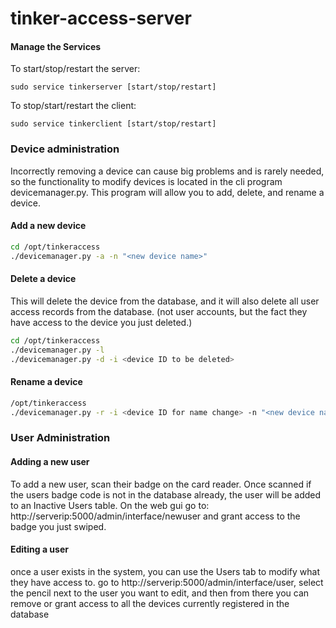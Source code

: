 # tinker-access-server

#### Manage the Services

To start/stop/restart the server:
```
sudo service tinkerserver [start/stop/restart]
```

To stop/start/restart the client:
```
sudo service tinkerclient [start/stop/restart]
```

### Device administration
Incorrectly removing a device can cause big problems and
is rarely needed, so the functionality to modify devices
is located in the cli program devicemanager.py.  This program will allow
you to add, delete, and rename a device.

#### Add a new device 
```sh
cd /opt/tinkeraccess
./devicemanager.py -a -n "<new device name>"
```
#### Delete a device
This will delete the device from the database, and it will also delete
all user access records from the database. (not user accounts, but
the fact they have access to the device you just deleted.)
```sh
cd /opt/tinkeraccess
./devicemanager.py -l
./devicemanager.py -d -i <device ID to be deleted>
```
#### Rename a device
```sh
/opt/tinkeraccess
./devicemanager.py -r -i <device ID for name change> -n "<new device name>"
```

### User Administration
#### Adding a new user
To add a new user, scan their badge on the card reader.  Once scanned
if the users badge code is not in the database already, the user
will be added to an Inactive Users table.  On the web gui go to:
http://serverip:5000/admin/interface/newuser  and grant access to
the badge you just swiped.
#### Editing a user
once a user exists in the system, you can use the Users tab to modify
what they have access to.  go to http://serverip:5000/admin/interface/user,
select the pencil next to the user you want to edit, and then from there
you can remove or grant access to all the devices currently registered
in the database

